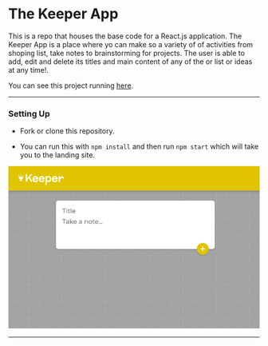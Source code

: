# The Keeper App

This is a repo that houses the base code for a React.js application. The Keeper App is a place where yo can make so a variety of of activities from shoping list, take notes to brainstorming for projects. The user is able to add, edit and delete its titles and main content of any of the or list  or ideas at any time!.



You can see this project running [here](https://pipe-mv.github.io/the-keeper-notes-app/).

---

### Setting Up

* Fork or clone this repository.

* You can run this with `npm install` and then run  `npm start` which will take you to the landing site.


![board](./src/components/LandingPage.png)

---



